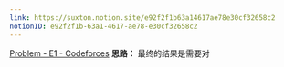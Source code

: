 ```yaml
---
link: https://suxton.notion.site/e92f2f1b63a14617ae78e30cf32658c2
notionID: e92f2f1b-63a1-4617-ae78-e30cf32658c2
---
```

[Problem - E1 - Codeforces](https://codeforces.com/contest/1744/problem/E1)
**思路：**
最终的结果是需要对

